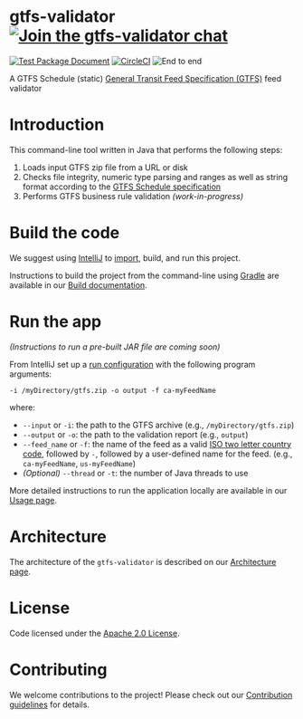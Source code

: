 # gtfs-validator [![Join the gtfs-validator chat](https://mobilitydata-io.herokuapp.com/badge.svg)](https://mobilitydata-io.herokuapp.com/)

[![Test Package Document](https://github.com/MobilityData/gtfs-validator/workflows/Test%20Package%20Document/badge.svg)](https://github.com/MobilityData/gtfs-validator/actions?query=workflow%3A%22Test+Package+Document%22) 
[![CircleCI](https://circleci.com/gh/MobilityData/gtfs-validator/tree/master.svg?style=svg)](https://circleci.com/gh/MobilityData/gtfs-validator/tree/master) 
![End to end](https://github.com/MobilityData/gtfs-validator/workflows/End%20to%20end/badge.svg)

A GTFS Schedule (static) [General Transit Feed Specification (GTFS)](https://gtfs.mobilitydata.org/spec/gtfs-schedule) feed validator

# Introduction

This command-line tool written in Java that performs the following steps:
1. Loads input GTFS zip file from a URL or disk
1. Checks file integrity, numeric type parsing and ranges as well as string format according to the [GTFS Schedule specification](https://gtfs.mobilitydata.org/spec/gtfs-schedule#h.hc443y62gb8c)
1. Performs GTFS business rule validation *(work-in-progress)*

# Build the code
We suggest using [IntelliJ](https://www.jetbrains.com/idea/download/) to [import](https://www.jetbrains.com/help/idea/import-project-or-module-wizard.html), build, and run this project.

Instructions to build the project from the command-line using [Gradle](https://gradle.org/) are available in our [Build documentation](/docs/BUILD.md).

# Run the app
*(Instructions to run a pre-built JAR file are coming soon)*

From IntelliJ set up a [run configuration](https://www.jetbrains.com/help/idea/run-debug-configuration.html) with the following program arguments: 

`-i /myDirectory/gtfs.zip -o output -f ca-myFeedName`

where:
* `--input` or `-i`: the path to the GTFS archive (e.g., `/myDirectory/gtfs.zip`)
* `--output` or `-o`: the path to the validation report (e.g., `output`)
* `--feed_name` or `-f`: the name of the feed as a valid [ISO two letter country code](https://en.wikipedia.org/wiki/ISO_3166-1_alpha-2), followed by `-`, followed by a user-defined name for the feed. (e.g., `ca-myFeedName`, `us-myFeedName`)
* *(Optional)* `--thread` or `-t`: the number of Java threads to use

More detailed instructions to run the application locally are available in our [Usage page](/docs/USAGE.md).

# Architecture
The architecture of the `gtfs-validator` is described on our [Architecture page](/docs/ARCHITECTURE.md).

# License
Code licensed under the [Apache 2.0 License](http://www.apache.org/licenses/LICENSE-2.0).

# Contributing
We welcome contributions to the project! Please check out our [Contribution guidelines](/docs/CONTRIBUTING.md) for details. 
